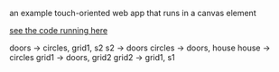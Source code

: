 an example touch-oriented web app that runs in a canvas element

[see the code running here](https://csusbdt.github.io/doors/)

doors -> circles, grid1, s2
  s2 -> doors
  circles -> doors, house
    house -> circles
  grid1 -> doors, grid2
    grid2 -> grid1, s1
